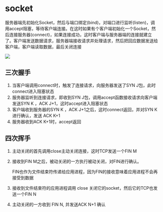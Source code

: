 # socket

服务器端先初始化Socket，然后与端口绑定(bind)，对端口进行监听(listen)，调用accept阻塞，等待客户端连接。在这时如果有个客户端初始化一个Socket，然后连接服务器(connect)，如果连接成功，这时客户端与服务器端的连接就建立了。客户端发送数据请求，服务器端接收请求并处理请求，然后把回应数据发送给客户端，客户端读取数据，最后关闭连接

![](http://emall-t.oss-cn-hangzhou.aliyuncs.com/blog/2020-07-06-044816.jpg)



## 三次握手

1. 当客户端调用connect时，触发了连接请求，向服务器发送了SYN J包，此时connect进入阻塞状态
2. 服务器监听到连接请求，即收到SYN J包，调用accept函数接收请求向客户端发送SYN K ，ACK J+1，这时accept进入阻塞状态
3. 客户端收到服务器的SYN K ，ACK J+1之后，这时connect返回，并对SYN K进行确认，发送 ACK K+1
4. 服务器收到ACK K+1时，accept返回



## 四次挥手

1. 主动关闭的首先调用close主动关闭连接，这时TCP发送一个FIN M

2. 接收到FIN M之后，被动关闭的一方执行被动关闭，对FIN进行确认。

    FIN也作为文件结束符传递给应用进程，因为FIN的接收意味着应用进程不会再接受到数据

3. 接收到文件结束符的应用进程调用 close 关闭它的socket，然后它的TCP也发送一个FIN N

4. 主动关闭的一方收到 FIN N, 并发送ACK N+1 确认
